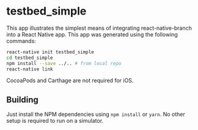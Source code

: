 # testbed_simple

This app illustrates the simplest means of integrating react-native-branch into a React Native app. This app was generated using the following commands:

```bash
react-native init testbed_simple
cd testbed_simple
npm install --save ../.. # from local repo
react-native link
```

CocoaPods and Carthage are not required for iOS.

## Building

Just install the NPM dependencies using `npm install` or `yarn`. No other setup is required to run on a simulator.
